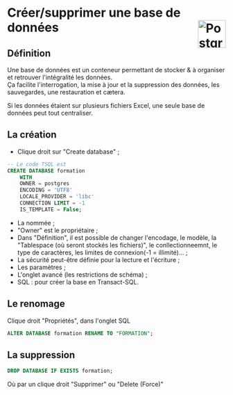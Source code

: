 # **Créer/supprimer une base de données** <a href="../../"> <img src="https://upload.wikimedia.org/wikipedia/commons/2/29/Postgresql_elephant.svg" alt="PostgreSQL" align="right" height="64px"> </a>

## **Définition**
Une base de données est un conteneur permettant de stocker & à organiser et retrouver l'intégralité les données.  
Ça facilite l'interrogation, la mise à jour et la suppression des données, les sauvegardes, une restauration et cætera.  

Si les données étaient sur plusieurs fichiers Excel, une seule base de données peut tout centraliser. 

## **La création**
* Clique droit sur "Create database" ;
```sql
-- Le code TSQL est
CREATE DATABASE formation
    WITH
    OWNER = postgres
    ENCODING = 'UTF8'
    LOCALE_PROVIDER = 'libc'
    CONNECTION LIMIT = -1
    IS_TEMPLATE = False;
```
* La nommée ;
* "Owner" est le propriétaire ;
* Dans "Définition", il est possible de changer l'encodage, le modèle, la "Tablespace (où seront stockés les fichiers)", le conllectionneemnt, le type de caractères, les limites de connexion(-1 = illimité)... ;
* La sécurité peut-être définie pour la lecture et l'écriture ;
* Les paramètres ;
* L'onglet avancé (les restrictions de schéma) ;
* SQL : pour créer la base en Transact-SQL.

## **Le renomage**
Clique droit "Propriétés", dans l'onglet SQL 
```sql
ALTER DATABASE formation RENAME TO "FORMATION";
```

## **La suppression**
```sql
DROP DATABASE IF EXISTS formation;
```
Où par un clique droit "Supprimer" ou "Delete (Force)"